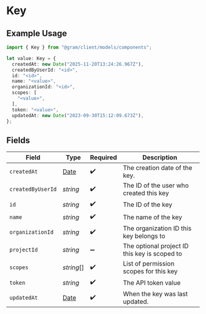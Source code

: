# Key

## Example Usage

```typescript
import { Key } from "@gram/client/models/components";

let value: Key = {
  createdAt: new Date("2025-11-20T13:24:26.967Z"),
  createdByUserId: "<id>",
  id: "<id>",
  name: "<value>",
  organizationId: "<id>",
  scopes: [
    "<value>",
  ],
  token: "<value>",
  updatedAt: new Date("2023-09-30T15:12:09.673Z"),
};
```

## Fields

| Field                                                                                         | Type                                                                                          | Required                                                                                      | Description                                                                                   |
| --------------------------------------------------------------------------------------------- | --------------------------------------------------------------------------------------------- | --------------------------------------------------------------------------------------------- | --------------------------------------------------------------------------------------------- |
| `createdAt`                                                                                   | [Date](https://developer.mozilla.org/en-US/docs/Web/JavaScript/Reference/Global_Objects/Date) | :heavy_check_mark:                                                                            | The creation date of the key.                                                                 |
| `createdByUserId`                                                                             | *string*                                                                                      | :heavy_check_mark:                                                                            | The ID of the user who created this key                                                       |
| `id`                                                                                          | *string*                                                                                      | :heavy_check_mark:                                                                            | The ID of the key                                                                             |
| `name`                                                                                        | *string*                                                                                      | :heavy_check_mark:                                                                            | The name of the key                                                                           |
| `organizationId`                                                                              | *string*                                                                                      | :heavy_check_mark:                                                                            | The organization ID this key belongs to                                                       |
| `projectId`                                                                                   | *string*                                                                                      | :heavy_minus_sign:                                                                            | The optional project ID this key is scoped to                                                 |
| `scopes`                                                                                      | *string*[]                                                                                    | :heavy_check_mark:                                                                            | List of permission scopes for this key                                                        |
| `token`                                                                                       | *string*                                                                                      | :heavy_check_mark:                                                                            | The API token value                                                                           |
| `updatedAt`                                                                                   | [Date](https://developer.mozilla.org/en-US/docs/Web/JavaScript/Reference/Global_Objects/Date) | :heavy_check_mark:                                                                            | When the key was last updated.                                                                |